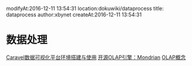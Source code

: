 modifyAt:2016-12-11 13:54:31
location:dokuwiki/dataprocess
title: dataprocess 
author:xbynet
createAt:2016-12-11 13:54:31

#  数据处理 
[Caravel数据可视化平台环境搭建与使用](http://blog.csdn.net/xbynet/article/details/52849833)
[开源OLAP引擎：Mondrian](http://blog.csdn.net/xbynet/article/details/52875659)
[OLAP概念](/pages/dokuwiki/dataprocess/olap概念)